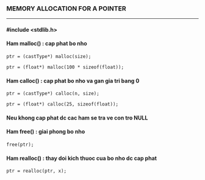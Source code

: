 ### MEMORY ALLOCATION FOR A POINTER
---
#### #include <stdlib.h>
#### Ham malloc() : cap phat bo nho
	ptr = (castType*) malloc(size);
`ptr = (float*) malloc(100 * sizeof(float));`
#### Ham calloc() : cap phat bo nho va gan gia tri bang 0
	ptr = (castType*) calloc(n, size);
`ptr = (float*) calloc(25, sizeof(float));`
#### Neu khong cap phat dc cac ham se tra ve con tro NULL
#### Ham free() : giai phong bo nho
	free(ptr);
#### Ham realloc() : thay doi kich thuoc cua bo nho dc cap phat
	ptr = realloc(ptr, x);
